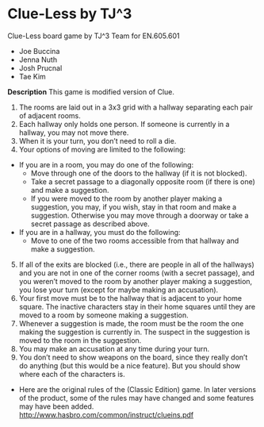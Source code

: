 Clue-Less by TJ^3
=================

Clue-Less board game by TJ^3 Team for EN.605.601
* Joe Buccina
* Jenna Nuth
* Josh Prucnal
* Tae Kim


**Description**
This game is modified version of Clue. 

1. The rooms are laid out in a 3x3 grid with a hallway separating each pair of adjacent rooms.
2. Each hallway only holds one person. If someone is currently in a hallway, you may not
move there.
3. When it is your turn, you don’t need to roll a die.
4. Your options of moving are limited to the following:
* If you are in a room, you may do one of the following:
  * Move through one of the doors to the hallway (if it is not blocked).
  * Take a secret passage to a diagonally opposite room (if there is one) and make a
suggestion.
  * If you were moved to the room by another player making a suggestion, you may, if
you wish, stay in that room and make a suggestion. Otherwise you may move
through a doorway or take a secret passage as described above.
* If you are in a hallway, you must do the following:
  * Move to one of the two rooms accessible from that hallway and make a suggestion.
 
5. If all of the exits are blocked (i.e., there are people in all of the hallways) and you are not in
one of the corner rooms (with a secret passage), and you weren’t moved to the room by
another player making a suggestion, you lose your turn (except for maybe making an
accusation).
6. Your first move must be to the hallway that is adjacent to your home square. The inactive
characters stay in their home squares until they are moved to a room by someone making a
suggestion.
7. Whenever a suggestion is made, the room must be the room the one making the suggestion
is currently in. The suspect in the suggestion is moved to the room in the suggestion.
8. You may make an accusation at any time during your turn.
9. You don’t need to show weapons on the board, since they really don’t do anything (but this
would be a nice feature). But you should show where each of the characters is. 

* Here are the original rules of the (Classic Edition) game. In later versions of the product, some
of the rules may have changed and some features may have been added.
http://www.hasbro.com/common/instruct/clueins.pdf
